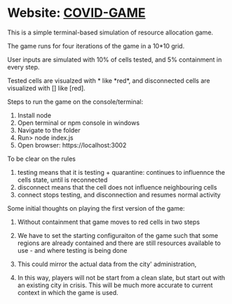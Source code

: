 # Website: [COVID-GAME](http://covidgame20.herokuapp.com/)

This is a simple terminal-based simulation of resource allocation game.

The game runs for four iterations of the game in a 10*10 grid.

User inputs are simulated with 10% of cells tested, and 5% containment in every step.

Tested cells are visualzed with * like \*red\*, and disconnected cells are
visualized with [] like [red].

Steps to run the game on the console/terminal:
1) Install node
2) Open terminal or npm console in windows
3) Navigate to the folder
4) Run> node index.js
5) Open browser: https://localhost:3002

<!-- 4) > node graphs.js number_cells n_iterations, disconnection%, testing% -->


To be clear on the rules
1) testing means that it is testing + quarantine: continues to influennce the cells state, until is reconnected
2) disconnect means that the cell does not influence neighbouring cells
3) connect stops testing, and disconnection and resumes normal activity


Some initial thoughts on playing the first version of the game:

1) Without containment that game moves to red cells in two steps

2) We have to set the starting configuraiton of the game such that some regions
are already contained and there are still resources available to use - and where
testing is being done

3) This could mirror the actual data from the city' administration,

4) In this way, players will not be start from a clean slate, but start out with
an existing city in crisis. This will be much more accurate to current context
in which the game is used.
